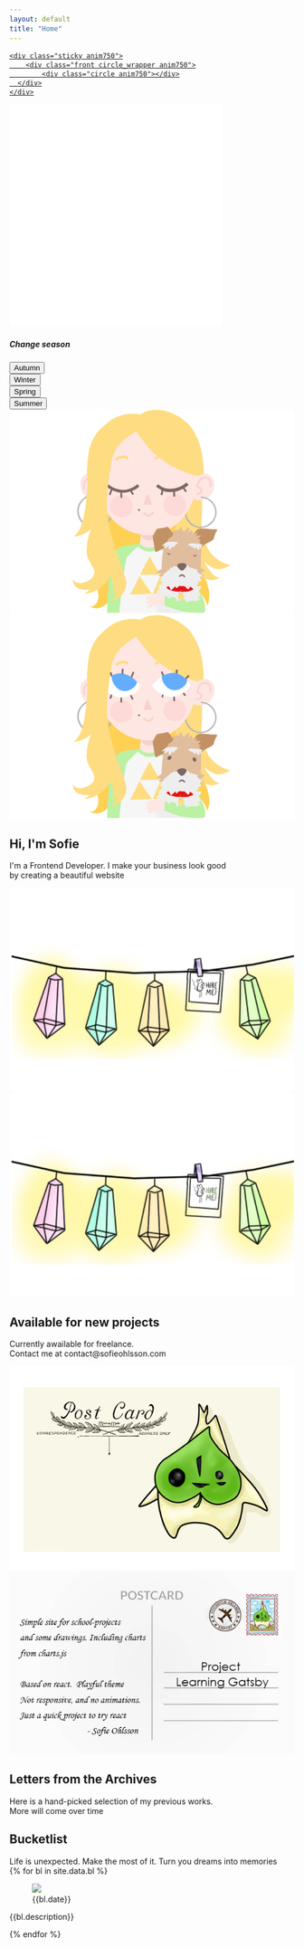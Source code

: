 ```yaml
---
layout: default
title: "Home"
---
```


<div data-aos="fade-up"
    data-aos-duration="2000">

<a href="/portfolio">
<div id="Awesome" class="anim750">
	
  <div class="reveal circle_wrapper">
		<div class="circle"></div>
	</div>
						
	<div class="sticky anim750">
		<div class="front circle_wrapper anim750">
			<div class="circle anim750"></div>
	  </div>
	</div>
						
</div>

</a>

<div class="header-img bl">
<img class="season-img" src="/assets/images/default-test.png">
</div>

<h5 class="solutionLink bl">Change season</h5>
<div class="hidden"> 
<div id="autumn" class="button_cont"><button class="example_f"><span>Autumn</span></button></div>
<div id="winter" class="button_cont"><button class="example_f"><span>Winter</span></button></div>
<div id="spring" class="button_cont"><button class="example_f"><span>Spring</span></button></div>
<div id="summer" class="button_cont"><button class="example_f"><span>Summer</span></button></div>
</div>

<!-- <img src="/assets/images/snow.gif"> -->

<div class="main-section row">

<div class="main-content col">

<section id="archives" class="portfolio-container">
<img src="/assets/images/profile-picture.png" class="profile-picture mobile-hide">
<img src="assets/images/profile-picture-ontop.png" class="portfolio-overlay-pp profile-picture">
</section>



<h2> Hi, I'm Sofie </h2>


<p>I'm a Frontend Developer. I make your business look good <br> by creating a beautiful website</p>

</div>

<div class="main-content col">
<section class="portfolio-container">
<img src="/assets/images/available.png" class="profile-picture">
<img src="assets/images/available-ontop.png" class="portfolio-overlay-pp profile-picture mobile-hide">
</section>

<h2>Available for new projects</h2>
<p>Currently awailable for freelance. <br>Contact me at contact@sofieohlsson.com</p>
</div>

<div class="main-content col">
<section class="portfolio-container">
    <img src="/assets/images/postcard-front.png" class="profile-picture mobile-hide">
    <a href="https://sharp-lumiere-c4f2bb.netlify.com/">
        <img src="assets/images/postcard-back.png" class="portfolio-overlay profile-picture">
    </a>
</section>
<h2>Letters from the Archives</h2>
<p>Here is a hand-picked selection of my previous works. <br> More will come over time</p>

</div>

</div>

<p class="padtest"></p>
<h2 id="bucketlist">Bucketlist</h2>
Life is unexpected. Make the most of it. Turn you dreams into memories



<section class="container flex-cards page-section bl">
{% for bl in site.data.bl %}
    <div class="wrap flex-cards bucketlist-container {{bl.class}}">
        <div class="card">
            <div class="bucketlist-contain">
            <figure class="card-header">
            <img src="{{bl.image}}" class="image"  data-aos="flip-left"
     data-aos-easing="ease-out-cubic"
     data-aos-duration="2000">
            <div class="middle">
            <div class="bucketlist-centered text">{{bl.date}}</div>
            </div>
            </figure>
            </div>
            <div class="card-inner">
                <p>{{bl.description}}</p>
            </div>
        </div>
</div>
{% endfor %}
</section>